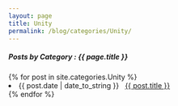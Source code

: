 ```yaml
---
layout: page
title: Unity
permalink: /blog/categories/Unity/
---
```


<h5> Posts by Category : {{ page.title }} </h5>

<div class="card">
{% for post in site.categories.Unity %}
 <li class="category-posts"><span>{{ post.date | date_to_string }}</span> &nbsp; <a href="{{ post.url }}">{{ post.title }}</a></li>
{% endfor %}
</div>
